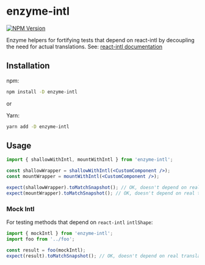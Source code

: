 # enzyme-intl

[![NPM Version](https://img.shields.io/npm/v/enzyme-intl.svg?style=for-the-badge&logo=npm)](https://www.npmjs.org/package/enzyme-intl)

Enzyme helpers for fortifying tests that depend on react-intl by decoupling the need for actual translations. See: [react-intl documentation](https://github.com/yahoo/react-intl/wiki/Testing-with-React-Intl#helper-function-1)

## Installation

npm:

```sh
npm install -D enzyme-intl
```

or

Yarn:

```sh
yarn add -D enzyme-intl
```

## Usage

```jsx
import { shallowWithIntl, mountWithIntl } from 'enzyme-intl';

const shallowWrapper = shallowWithIntl(<CustomComponent />);
const mountWrapper = mountWithIntl(<CustomComponent />);

expect(shallowWrapper).toMatchSnapshot(); // OK, doesn't depend on real translations
expect(mountWrapper).toMatchSnapshot(); // OK, doesn't depend on real translations
```

### Mock Intl

For testing methods that depend on `react-intl` `intlShape`:

```js
import { mockIntl } from 'enzyme-intl';
import foo from '../foo';

const result = foo(mockIntl);
expect(result).toMatchSnapshot(); // OK, doesn't depend on real translations
```
